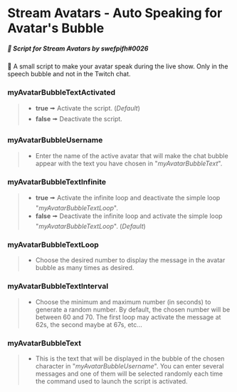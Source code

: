 # Stream Avatars - Auto Speaking for Avatar's Bubble
##### :speech_balloon: Script for *Stream Avatars* by swefpifh#0026
:scroll: A small script to make your avatar speak during the live show. Only in the speech bubble and not in the Twitch chat.

### myAvatarBubbleTextActivated
>- **true** 🠚 Activate the script. (*Default*)
>- **false** 🠚 Deactivate the script.

### myAvatarBubbleUsername
>- Enter the name of the active avatar that will make the chat bubble appear with the text you have chosen in "*myAvatarBubbleText*".

### myAvatarBubbleTextInfinite
>- **true** 🠚 Activate the infinite loop and deactivate the simple loop "*myAvatarBubbleTextLoop*".
>- **false** 🠚 Deactivate the infinite loop and activate the simple loop "*myAvatarBubbleTextLoop*". (*Default*)

### myAvatarBubbleTextLoop
>- Choose the desired number to display the message in the avatar bubble as many times as desired.

### myAvatarBubbleTextInterval
>- Choose the minimum and maximum number (in seconds) to generate a random number. By default, the chosen number will be between 60 and 70. The first loop may activate the message at 62s, the second maybe at 67s, etc...

### myAvatarBubbleText
>- This is the text that will be displayed in the bubble of the chosen character in "*myAvatarBubbleUsername*". You can enter several messages and one of them will be selected randomly each time the command used to launch the script is activated.
